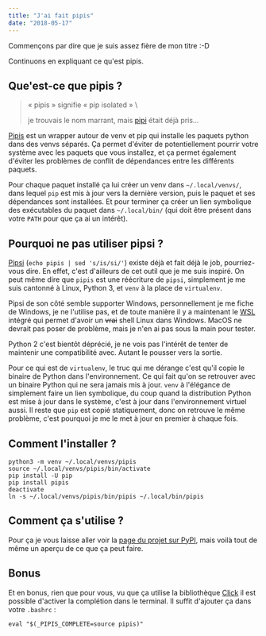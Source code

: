 ```yaml
---
title: "J'ai fait pipis"
date: "2018-05-17"
---
```


Commençons par dire que je suis assez fière de mon titre :-D  
  
Continuons en expliquant ce qu'est pipis.

Que'est-ce que pipis ?
----------------------

> « pipis » signifie « pip isolated » \\  
>   
> je trouvais le nom marrant, mais [pipi](https://pypi.org/project/pipi/) était déjà pris…

[Pipis](https://pypi.org/project/pipis/) est un wrapper autour de venv et pip qui installe les paquets python dans des venvs séparés. Ça permet d'éviter de potentiellement pourrir votre système avec les paquets que vous installez, et ça permet également d'éviter les problèmes de conflit de dépendances entre les différents paquets.

Pour chaque paquet installé ça lui créer un venv dans `~/.local/venvs/`, dans lequel `pip` est mis à jour vers la dernière version, puis le paquet et ses dépendances sont installées. Et pour terminer ça créer un lien symbolique des exécutables du paquet dans `~/.local/bin/` (qui doit être présent dans votre `PATH` pour que ça ai un intérêt).

Pourquoi ne pas utiliser pipsi ?
--------------------------------

[Pipsi](https://pypi.org/project/pipsi/) (`echo pipis | sed 's/is/si/'`) existe déjà et fait déjà le job, pourriez-vous dire. En effet, c'est d'ailleurs de cet outil que je me suis inspiré. On peut même dire que `pipis` est une réécriture de `pipsi`, simplement je me suis cantonné à Linux, Python 3, et `venv` à la place de `virtualenv`.

Pipsi de son côté semble supporter Windows, personnellement je me fiche de Windows, je ne l'utilise pas, et de toute manière il y a maintenant le [WSL](https://en.wikipedia.org/wiki/Windows_Subsystem_for_Linux) intégré qui permet d'avoir un ~~vrai~~ shell Linux dans Windows. MacOS ne devrait pas poser de problème, mais je n'en ai pas sous la main pour tester.

Python 2 c'est bientôt déprécié, je ne vois pas l'intérêt de tenter de maintenir une compatibilité avec. Autant le pousser vers la sortie.

Pour ce qui est de `virtualenv`, le truc qui me dérange c'est qu'il copie le binaire de Python dans l'environnement. Ce qui fait qu'on se retrouver avec un binaire Python qui ne sera jamais mis à jour. `venv` à l'élégance de simplement faire un lien symbolique, du coup quand la distribution Python est mise à jour dans le système, c'est à jour dans l'environnement virtuel aussi. Il reste que `pip` est copié statiquement, donc on retrouve le même problème, c'est pourquoi je me le met à jour en premier à chaque fois.

Comment l'installer ?
---------------------

```
python3 -m venv ~/.local/venvs/pipis
source ~/.local/venvs/pipis/bin/activate
pip install -U pip
pip install pipis
deactivate
ln -s ~/.local/venvs/pipis/bin/pipis ~/.local/bin/pipis
```

Comment ça s'utilise ?
----------------------

Pour ça je vous laisse aller voir la [page du projet sur PyPI](https://pypi.org/project/pipis/), mais voilà tout de même un aperçu de ce que ça peut faire.

Bonus
-----

Et en bonus, rien que pour vous, vu que ça utilise la bibliothèque [Click](http://click.pocoo.org/6/) il est possible d'activer la complétion dans le terminal. Il suffit d'ajouter ça dans votre `.bashrc` :

```
eval "$(_PIPIS_COMPLETE=source pipis)"
```
